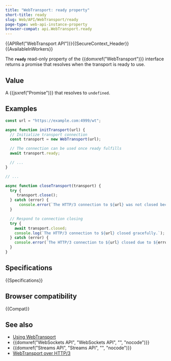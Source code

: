 ```yaml
---
title: "WebTransport: ready property"
short-title: ready
slug: Web/API/WebTransport/ready
page-type: web-api-instance-property
browser-compat: api.WebTransport.ready
---
```


{{APIRef("WebTransport API")}}{{SecureContext_Header}} {{AvailableInWorkers}}

The **`ready`** read-only property of the {{domxref("WebTransport")}} interface returns a promise that resolves when the transport is ready to use.

## Value

A {{jsxref("Promise")}} that resolves to `undefined`.

## Examples

```js
const url = "https://example.com:4999/wt";

async function initTransport(url) {
  // Initialize transport connection
  const transport = new WebTransport(url);

  // The connection can be used once ready fulfills
  await transport.ready;

  // ...
}

// ...

async function closeTransport(transport) {
  try {
     transport.close();
  } catch (error) {
      console.error(`The HTTP/3 connection to ${url} was not closed because it is connecting`);
  }

  // Respond to connection closing
  try {
    await transport.closed;
    console.log(`The HTTP/3 connection to ${url} closed gracefully.`);
  } catch (error) {
    console.error(`The HTTP/3 connection to ${url} closed due to ${error}.`);
  }
}
```

## Specifications

{{Specifications}}

## Browser compatibility

{{Compat}}

## See also

- [Using WebTransport](https://developer.chrome.com/docs/capabilities/web-apis/webtransport)
- {{domxref("WebSockets API", "WebSockets API", "", "nocode")}}
- {{domxref("Streams API", "Streams API", "", "nocode")}}
- [WebTransport over HTTP/3](https://datatracker.ietf.org/doc/html/draft-ietf-webtrans-http3/)
